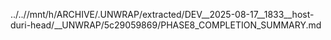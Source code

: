 ../..//mnt/h/ARCHIVE/.UNWRAP/extracted/DEV__2025-08-17__1833__host-duri-head/__UNWRAP/5c29059869/PHASE8_COMPLETION_SUMMARY.md